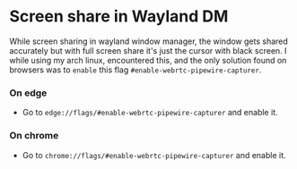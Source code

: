 # Screen share in Wayland DM

While screen sharing in wayland window manager, the window gets shared accurately but with full screen share it's just the cursor with black screen. I while using my arch linux, encountered this, and the only solution found on browsers was to `enable` this flag `#enable-webrtc-pipewire-capturer`.

### On edge

- Go to `edge://flags/#enable-webrtc-pipewire-capturer` and enable it.

### On chrome

- Go to `chrome://flags/#enable-webrtc-pipewire-capturer` and enable it.
